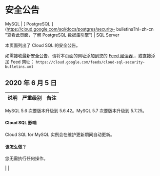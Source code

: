 #  安全公告

MySQL  |  [ PostgreSQL ](https://cloud.google.com/sql/docs/postgres/security-
bulletins?hl=zh-cn "查看此页面，了解 PostgreSQL 数据库引擎") |  SQL Server

本页面列出了 Cloud SQL 的安全公告。

如需接收最新安全公告，请将本页面的网址添加到您的 [ Feed 阅读器
](https://wikipedia.org/wiki/Comparison_of_feed_aggregators) ，或直接添加 Feed 网址： `
https://cloud.google.com/feeds/cloud-sql-security-bulletins.xml `

##  2020 年 6 月 5 日

说明  |  严重级别  |  备注  
---|---|---  
  
MySQL 5.6 次要版本升级到 5.6.42。MySQL 5.7 次要版本升级到 5.7.25。

####  Cloud SQL 影响

Cloud SQL for MySQL 实例会在维护更新期间自动更新。

####  该怎么做？

您无需执行任何操作。

|  |


